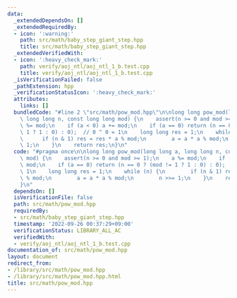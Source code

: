 ```yaml
---
data:
  _extendedDependsOn: []
  _extendedRequiredBy:
  - icon: ':warning:'
    path: src/math/baby_step_giant_step.hpp
    title: src/math/baby_step_giant_step.hpp
  _extendedVerifiedWith:
  - icon: ':heavy_check_mark:'
    path: verify/aoj_ntl/aoj_ntl_1_b.test.cpp
    title: verify/aoj_ntl/aoj_ntl_1_b.test.cpp
  _isVerificationFailed: false
  _pathExtension: hpp
  _verificationStatusIcon: ':heavy_check_mark:'
  attributes:
    links: []
  bundledCode: "#line 2 \"src/math/pow_mod.hpp\"\n\nlong long pow_mod(long long a,\
    \ long long n, const long long mod) {\n    assert(n >= 0 and mod >= 1);\n    a\
    \ %= mod;\n    if (a < 0) a += mod;\n    if (a == 0) return (n == 0 ? (mod !=\
    \ 1 ? 1 : 0) : 0);  // 0 ^ 0 = 1\n    long long res = 1;\n    while (n) {\n  \
    \      if (n & 1) res = res * a % mod;\n        a = a * a % mod;\n        n >>=\
    \ 1;\n    }\n    return res;\n}\n"
  code: "#pragma once\n\nlong long pow_mod(long long a, long long n, const long long\
    \ mod) {\n    assert(n >= 0 and mod >= 1);\n    a %= mod;\n    if (a < 0) a +=\
    \ mod;\n    if (a == 0) return (n == 0 ? (mod != 1 ? 1 : 0) : 0);  // 0 ^ 0 =\
    \ 1\n    long long res = 1;\n    while (n) {\n        if (n & 1) res = res * a\
    \ % mod;\n        a = a * a % mod;\n        n >>= 1;\n    }\n    return res;\n\
    }\n"
  dependsOn: []
  isVerificationFile: false
  path: src/math/pow_mod.hpp
  requiredBy:
  - src/math/baby_step_giant_step.hpp
  timestamp: '2022-09-26 00:37:29+09:00'
  verificationStatus: LIBRARY_ALL_AC
  verifiedWith:
  - verify/aoj_ntl/aoj_ntl_1_b.test.cpp
documentation_of: src/math/pow_mod.hpp
layout: document
redirect_from:
- /library/src/math/pow_mod.hpp
- /library/src/math/pow_mod.hpp.html
title: src/math/pow_mod.hpp
---
```

